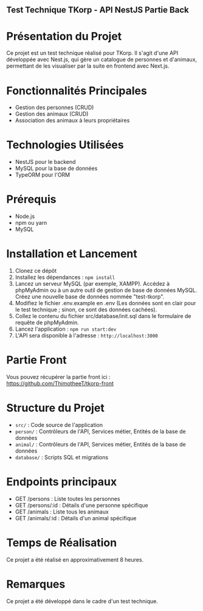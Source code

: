 ## Test Technique TKorp - API NestJS Partie Back

# Présentation du Projet

Ce projet est un test technique réalisé pour TKorp. Il s'agit d'une API développée avec Nest.js, 
qui gère un catalogue de personnes et d'animaux, permettant de les visualiser par la suite en 
frontend avec Next.js.

# Fonctionnalités Principales

- Gestion des personnes (CRUD)
- Gestion des animaux (CRUD)
- Association des animaux à leurs propriétaires

# Technologies Utilisées

- NestJS pour le backend
- MySQL pour la base de données
- TypeORM pour l'ORM

# Prérequis

- Node.js
- npm ou yarn
- MySQL

# Installation et Lancement

1. Clonez ce dépôt
2. Installez les dépendances : `npm install`
3. Lancez un serveur MySQL (par exemple, XAMPP).
   Accédez à phpMyAdmin ou à un autre outil de gestion de base de données MySQL.
   Créez une nouvelle base de données nommée "test-tkorp".
4. Modifiez le fichier .env.example en .env (Les données sont en clair pour le test technique ; sinon, ce sont des données cachées).
5. Collez le contenu du fichier src/database/init.sql dans le formulaire de requête de phpMyAdmin.
6. Lancez l'application : `npm run start:dev`
7. L'API sera disponible à l'adresse : `http://localhost:3000`

# Partie Front 

Vous pouvez récupérer la partie front ici : https://github.com/ThimotheeT/tkorp-front

# Structure du Projet

- `src/` : Code source de l'application
- `person/` : Contrôleurs de l'API, Services métier, Entités de la base de données
- `animal/` : Contrôleurs de l'API, Services métier, Entités de la base de données
- `database/` : Scripts SQL et migrations

# Endpoints principaux

- GET /persons : Liste toutes les personnes
- GET /persons/:id : Détails d'une personne spécifique
- GET /animals : Liste tous les animaux
- GET /animals/:id : Détails d'un animal spécifique

# Temps de Réalisation

Ce projet a été réalisé en approximativement 8 heures.

# Remarques

Ce projet a été développé dans le cadre d'un test technique.